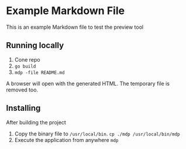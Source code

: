 # Example Markdown File

This is an example Markdown file to test the preview tool

## Running locally

1. Cone repo
2. `go build`
3. `mdp -file README.md`

A browser will open with the generated HTML. The temporary file is removed too.

## Installing

After building the project

1. Copy the binary file to `/usr/local/bin`. `cp ./mdp /usr/local/bin/mdp`
2. Execute the application from anywhere `mdp`
